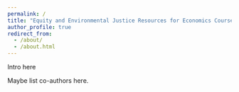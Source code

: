 ```yaml
---
permalink: /
title: "Equity and Environmental Justice Resources for Economics Courses "
author_profile: true
redirect_from: 
  - /about/
  - /about.html
---
```


Intro here
 
Maybe list co-authors here. 